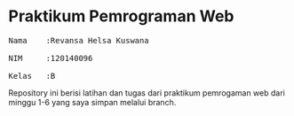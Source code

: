 # Praktikum Pemrograman Web
<pre>
Nama    :Revansa Helsa Kuswana <br />
NIM     :120140096 <br />
Kelas   :B 
</pre>
Repository ini berisi latihan dan tugas dari praktikum pemrogaman web dari minggu 1-6 yang saya simpan melalui branch.
